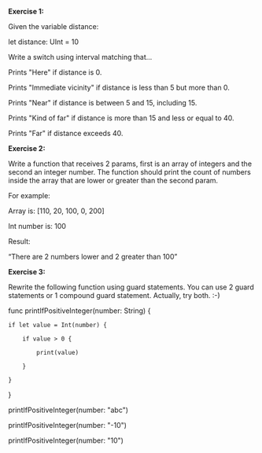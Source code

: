 **Exercise 1:**

Given the variable distance: 

let distance: UInt = 10 

Write a switch using interval matching that... 

Prints "Here" if distance is 0. 

Prints "Immediate vicinity" if distance is less than 5 but more than 0.

Prints "Near" if distance is between 5 and 15, including 15. 

Prints "Kind of far" if distance is more than 15 and less or equal to 40.

Prints "Far" if distance exceeds 40.

 

**Exercise 2:**

Write a function that receives 2 params, first is an array of integers and the second an integer number. The function should print the count of numbers inside the array that are lower or greater than the second param.

For example: 

Array is: [110, 20, 100, 0, 200]

Int number is: 100

Result:

“There are 2 numbers lower and 2 greater than 100”

 

**Exercise 3:**

Rewrite the following function using guard statements. You can use 2 guard statements or 1 compound guard statement. Actually, try both. :-) 

func printIfPositiveInteger(number: String) { 

    if let value = Int(number) { 

        if value > 0 { 

            print(value) 

        } 

    } 

}

printIfPositiveInteger(number: "abc") 

printIfPositiveInteger(number: "-10") 

printIfPositiveInteger(number: "10")
